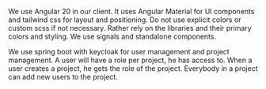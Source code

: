<!-- client -->

We use Angular 20 in our client. It uses Angular Material for UI components
and tailwind css for layout and positioning.
Do not use explicit colors or custom scss if not necessary. 
Rather rely on the libraries and their primary colors and styling.
We use signals and standalone components.

<!-- project management -->
We use spring boot with keycloak for user management and project management.
A user will have a role per project, he has access to.
When a user creates a project, he gets the role of the project.
Everybody in a project can add new users to the project.

<!-- sdlc-connector -->

<!-- communication -->

<!-- transcription -->

<!-- gen ai -->
